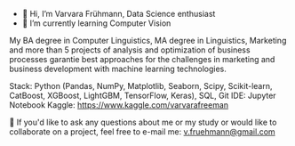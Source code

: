 - 👋 Hi, I’m Varvara Frühmann, Data Science enthusiast
- 🌱 I’m currently learning Computer Vision

My BA degree in Computer Linguistics, MA degree in Linguistics, Marketing and more than 5 projects of analysis and optimization of business processes garantie best approaches 
for the challenges in marketing and business development with machine learning technologies.

Stack: Python (Pandas, NumPy, Matplotlib, Seaborn, Scipy, Scikit-learn, CatBoost, XGBoost, LightGBM, TensorFlow, Keras), SQL, Git
IDE: Jupyter Notebook
Kaggle: https://www.kaggle.com/varvarafreeman

📩 If you'd like to ask any questions about me or my study or would like to collaborate on a project, feel free to e-mail me: v.fruehmann@gmail.com
